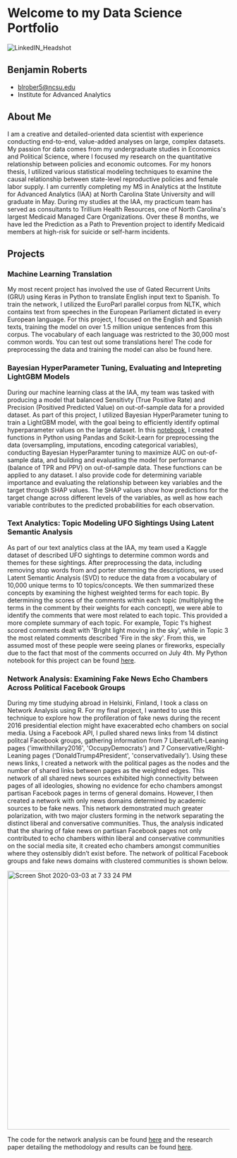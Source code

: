 # Welcome to my Data Science Portfolio         
![LinkedIN_Headshot](https://user-images.githubusercontent.com/54413992/75832915-7ac53700-5d85-11ea-8dc6-6de95da07ac4.jpg)
## Benjamin Roberts
- blrober5@ncsu.edu
- Institute for Advanced Analytics                        

## About Me
I am a creative and detailed-oriented data scientist with experience conducting end-to-end, value-added analyses on large, complex datasets. My passion for data comes from my undergraduate studies in Economics and Political Science, where I focused my research on the quantitative relationship between policies and economic outcomes. For my honors thesis, I utilized various statistical modeling techniques to examine the causal relationship between state-level reproductive policies and female labor supply. I am currently completing my MS in Analytics at the Institute for Advanced Analytics (IAA) at North Carolina State University and will graduate in May. During my studies at the IAA, my practicum team has served as consultants to Trillium Health Resources, one of North Carolina's largest Medicaid Managed Care Organizations. Over these 8 months, we have led the Prediction as a Path to Prevention project to identify Medicaid members at high-risk for suicide or self-harm incidents.

## Projects
### Machine Learning Translation
My most recent project has involved the use of Gated Recurrent Units (GRU) using Keras in Python to translate English input text to Spanish. To train the network, I utilized the EuroParl parallel corpus from NLTK, which contains text from speeches in the European Parliament dictated in every European language. For this project, I focused on the English and Spanish texts, training the model on over 1.5 million unique sentences from this corpus. The vocabulary of each language was restricted to the 30,000 most common words. You can test out some translations here! The code for preprocessing the data and training the model can also be found here.

### Bayesian HyperParameter Tuning, Evaluating and Intepreting LightGBM Models
During our machine learning class at the IAA, my team was tasked with producing a model that balanced Sensitivty (True Positive Rate) and Precision (Positived Predicted Value) on out-of-sample data for a provided dataset. As part of this project, I utilized Bayesian HyperParameter tuning to train a LightGBM model, with the goal being to efficiently identify optimal hyperparameter values on the large dataset. In this [notebook](LightGBM.md), I created functions in Python using Pandas and Scikit-Learn for preprocessing the data (oversampling, imputations, encoding categorical variables), conducting Bayesian HyperParamter tuning to maximize AUC on out-of-sample data, and building and evaluating the model for performance (balance of TPR and PPV) on out-of-sample data. These functions can be applied to any dataset. I also provide code for determining variable importance and evaluating the relationship between key variables and the target through SHAP values. The SHAP values show how predictions for the target change across different levels of the variables, as well as how each variable contributes to the predicted probabilities for each observation.

### Text Analytics: Topic Modeling UFO Sightings Using Latent Semantic Analysis
As part of our text analytics class at the IAA, my team used a Kaggle dataset of described UFO sightings to determine common words and themes for these sightings. After preprocessing the data, including removing stop words from and porter stemming the descriptions, we used Latent Semantic Analysis (SVD) to reduce the data from a vocabulary of 10,000 unique terms to 10 topics/concepts. We then summarized these concepts by examining the highest weighted terms for each topic. By determining the scores of the comments within each topic (multiplying the terms in the comment by their weights for each concept), we were able to identify the comments that were most related to each topic. This provided a more complete summary of each topic. For example, Topic 1's highest scored comments dealt with 'Bright light moving in the sky', while in Topic 3 the most related comments described 'Fire in the sky'. From this, we assumed most of these people were seeing planes or fireworks, especially due to the fact that most of the comments occurred on July 4th. My Python notebook for this project can be found [here](TextAnalytics(LSA)onUFOSightings.md).

### Network Analysis: Examining Fake News Echo Chambers Across Political Facebook Groups
During my time studying abroad in Helsinki, Finland, I took a class on Network Analysis using R. For my final project, I wanted to use this technique to explore how the profileration of fake news during the recent 2016 presidential election might have exacerabted echo chambers on social media. Using a Facebook API, I pulled shared news links from 14 distinct politcal Facebook groups, gathering information from 7 Liberal/Left-Leaning pages ('imwithhillary2016', 'OccupyDemocrats') and 7 Conservative/Right-Leaning pages ('DonaldTrump4President', 'conservativedaily'). Using these news links, I created a network with the political pages as the nodes and the number of shared links between pages as the weighted edges. This network of all shared news sources exhibited high connectivity between pages of all ideologies, showing no evidence for echo chambers amongst partisan Facebook pages in terms of general domains. However, I then created a network with only news domains determined by academic sources to be fake news. This network demonstrated much greater polarization, with two major clusters forming in the network separating the distinct liberal and conversative communities. Thus, the analysis indicated that the sharing of fake news on partisan Facebook pages not only contributed to echo chambers within liberal and conservative communities on the social media site, it created echo chambers amongst communities where they ostensibly didn’t exist before. The network of political Facebook groups and fake news domains with clustered communities is shown below.

<img width="585" alt="Screen Shot 2020-03-03 at 7 33 24 PM" src="https://user-images.githubusercontent.com/54413992/75833088-ec9d8080-5d85-11ea-9d91-bbb7dc94918f.png">

The code for the network analysis can be found [here](NetworkAnalysis.Rmd) and the research paper detailing the methodology and results can be found [here](FinalPaper_NetworkAnalysis_BenjaminRoberts.pdf).

